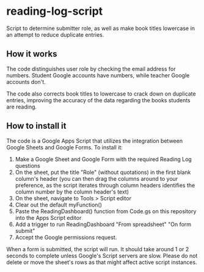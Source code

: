 # reading-log-script
Script to determine submitter role, as well as make book titles lowercase in an attempt to reduce duplicate entries.

## How it works
The code distinguishes user role by checking the email address for numbers. Student Google accounts have numbers, while teacher Google accounts don't.

The code also corrects book titles to lowercase to crack down on duplicate entries, improving the accuracy of the data regarding the books students are reading.

## How to install it
The code is a Google Apps Script that utilizes the integration between Google Sheets and Google Forms. To install it:

1. Make a Google Sheet and Google Form with the required Reading Log questions
2. On the sheet, put the title  "Role" (without quotations) in the first blank column's header (you can then drag the columns around to your preference, as the script iterates through column headers identifies the column number by the column header's text)
3. On the sheet, navigate to Tools > Script editor 
4. Clear out the default myFunction() 
5. Paste the ReadingDashboard() function from Code.gs on this repository into the Apps Script editor
6. Add a trigger to run ReadingDashboard "From spreadsheet" "On form submit" 
7. Accept the Google permissions request.

When a form is submitted, the script will run. It should take around 1 or 2 seconds to complete unless Google's Script servers are slow. Please do not delete or move the sheet's rows as that might affect active script instances.

